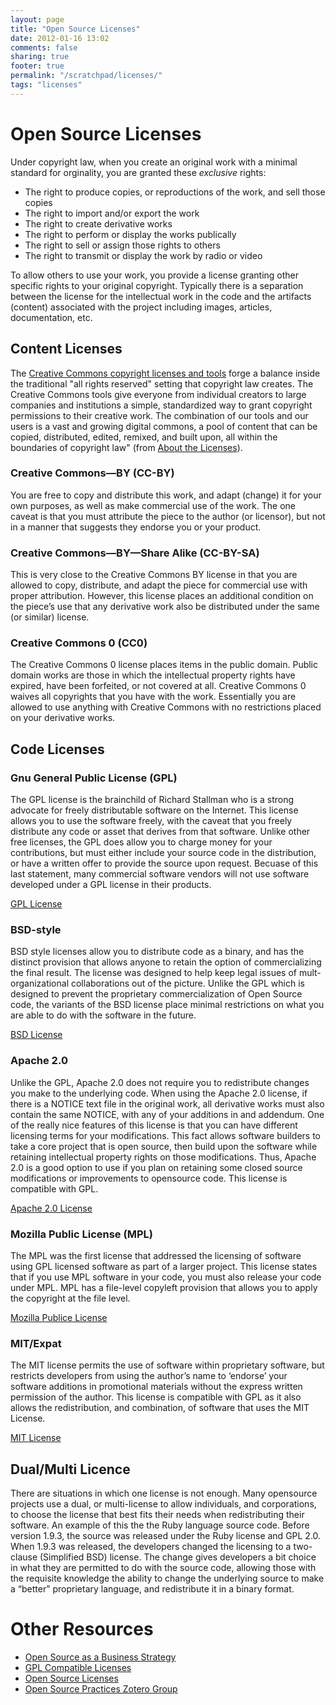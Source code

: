 ```yaml
---
layout: page
title: "Open Source Licenses"
date: 2012-01-16 13:02
comments: false
sharing: true
footer: true
permalink: "/scratchpad/licenses/"
tags: "licenses"
---
```

# Open Source Licenses

Under copyright law, when you create an original work with a minimal
standard for orginality, you are granted these _exclusive_ rights:

* The right to produce copies, or reproductions of the work, and sell
  those copies
* The right to import and/or export the work
* The right to create derivative works
* The right to perform or display the works publically
* The right to sell or assign those rights to others
* The right to transmit or display the work by radio or video

To allow others to use your work, you provide a license granting other
specific rights to your original copyright. Typically there is a
separation between the license for the intellectual work in the code and
the artifacts (content) associated with the project including images, 
articles, documentation, etc. 

## Content Licenses

The [Creative Commons copyright licenses and tools][11] forge a balance inside the traditional "all rights reserved" setting that copyright law creates. The Creative Commons tools give everyone from individual creators to large companies and institutions a simple, standardized way to grant copyright permissions to their creative work. The combination of our tools and our users is a vast and growing digital commons, a pool of content that can be copied, distributed, edited, remixed, and built upon, all within the boundaries of copyright law" (from [About the Licenses][12]).

### Creative Commons—BY (CC-BY)
You are free to copy and distribute this work, and adapt (change) it for your own purposes, as well as make commercial use of the work. The one caveat is that you must attribute the piece to the author (or licensor), but not in a manner that suggests they endorse you or your product.

### Creative Commons—BY—Share Alike (CC-BY-SA)
This is very close to the Creative Commons BY license in that you are allowed to copy, distribute, and adapt the piece for commercial use with proper attribution. However, this license places an additional condition on the piece’s use that any derivative work also be distributed under the same (or similar) license. 

### Creative Commons 0 (CC0)
The Creative Commons 0 license places items in the public domain. Public domain works are those in which the intellectual property rights have expired, have been forfeited, or not covered at all. Creative Commons 0 waives all copyrights that you have with the work. Essentially you are allowed to use anything with Creative Commons with no restrictions placed on your derivative works. 

## Code Licenses 

### Gnu General Public License (GPL)

The GPL license is the brainchild of Richard Stallman who is a strong advocate for freely distributable software on the Internet. This license allows you to use the software freely, with the caveat that you freely distribute any code or asset that derives from that software. Unlike other free licenses, the GPL does allow you to charge money for your contributions, but must either include your source code in the distribution, or have a written offer to provide the source upon request. Becuase of this last statement, many commercial software vendors will not use software developed under a GPL license in their products.

[GPL License][1]

### BSD-style
BSD style licenses allow you to distribute code as a binary, and has the distinct
provision that allows anyone to retain the option of commercializing the
final result. The license was designed to help keep legal issues of
mult-organizational collaborations out of the picture. Unlike the GPL
which is designed to prevent the proprietary commercialization of Open
Source code, the variants of the BSD license place minimal restrictions
on what you are able to do with the software in the future.

[BSD License][2]

### Apache 2.0
Unlike the GPL, Apache 2.0 does not require you to redistribute changes you make to the underlying code. When using the Apache 2.0 license, if there is a NOTICE text file in the original work, all derivative works must also contain the same NOTICE, with any of your additions in and addendum. One of the really nice features of this license is that you can have different licensing terms for your modifications. This fact allows software builders to take a core project that is open source, then build upon the software while retaining intellectual property rights on those modifications. Thus, Apache 2.0 is a good option to use if you plan on retaining some closed source modifications or improvements to opensource code. This license is compatible with GPL.

[Apache 2.0 License][9]


### Mozilla Public License (MPL)
The MPL was the first license that addressed the licensing of software
using GPL licensed software as part of a larger project. This license states that if you use MPL
software in your code, you must also release your code under MPL. MPL
has a file-level copyleft provision that allows you to apply the
copyright at the file level.

[Mozilla Publice License][3]

### MIT/Expat
The MIT license permits the use of software within proprietary software, but restricts developers from using the author’s name to ‘endorse’ your software additions in promotional materials without the express written permission of the author. This license is compatible with GPL as it also allows the redistribution, and combination, of software that uses the MIT License.

[MIT License][10]

## Dual/Multi Licence

There are situations in which one license is not enough. Many opensource projects use a dual, or multi-license to allow individuals, and corporations, to choose the license that best fits their needs when redistributing their software. An example of this the the Ruby language source code. Before version 1.9.3, the source was released under the Ruby license and GPL 2.0. When 1.9.3 was released, the developers changed the licensing to a two-clause (Simplified BSD) license. The change gives developers a bit choice in what they are permitted to do with the source code, allowing those with the requisite knowledge the ability to change the underlying source to make a “better” proprietary language, and redistribute it in a binary format.

# Other Resources
* [Open Source as a Business Strategy][5]
* [GPL Compatible Licenses][6]
* [Open Source Licenses][7]
* [Open Source Practices Zotero Group][8]

[1]: http://www.gnu.org/copyleft/gpl.html
[2]: http://www.opensource.org/licenses/bsd-license.php
[3]: http://www.mozilla.org/MPL/
[4]: http://www.opensource.org/licenses/mit-license.php
[5]: http://oreilly.com/catalog/opensources/book/brian.html
[6]: http://www.gnu.org/licenses/license-list.html
[7]: http://www.opensource.org/licenses/index.html
[8]: https://www.zotero.org/groups/open_source_practices
[9]: http://www.apache.org/licenses/LICENSE-2.0
[10]: http://www.opensource.org/licenses/mit-license.php
[11]: http://creativecommons.org/choose/
[12]: http://creativecommons.org/licenses/
